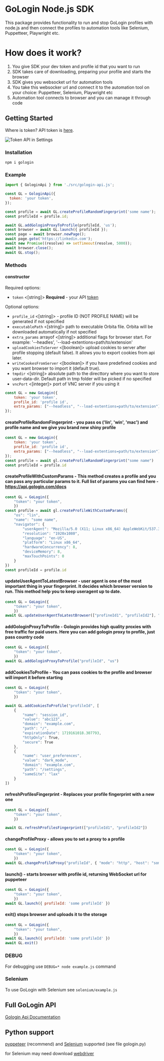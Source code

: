 # GoLogin Node.js SDK
 This package provides functionality to run and stop GoLogin profiles with node.js and then connect the profiles to automation tools like Selenium, Puppetteer, Playwright etc.

# How does it work?
 1. You give SDK your dev token and profile id that you want to run
 2. SDK takes care of downloading, preparing your profile and starts the browser
 3. SDK gives you websocket url for automation tools
 4. You take this websocker url and connect it to the automation tool on your choice: Puppetteer, Selenium, Playwright etc
 5. Automation tool connects to browser and you can manage it through code

## Getting Started

Where is token? API token is <a href="https://app.gologin.com/#/personalArea/TokenApi" target="_blank">here</a>.

![Token API in Settings](https://user-images.githubusercontent.com/12957968/146891933-c3b60b4d-c850-47a5-8adf-bc8c37372664.gif)


### Installation

`npm i gologin`

### Example

```js
import { GologinApi } from './src/gologin-api.js';

const GL = GologinApi({
  token: 'your token',
});

const profile = await GL.createProfileRandomFingerprint('some name');
const profileId = profile.id;

await GL.addGologinProxyToProfile(profileId, 'us');
const browser = await GL.launch({ profileId });
const page = await browser.newPage();
await page.goto('https://linkedin.com');
await new Promise((resolve) => setTimeout(resolve, 5000));
await browser.close();
await GL.stop();
```

###
### Methods
#### constructor

Required options:
- `token` <[string]> **Required** - your API <a href="https://gologin.com/#/personalArea/TokenApi" target="_blank">token</a>

Optional options:
- `profile_id` <[string]> - profile ID (NOT PROFILE NAME) will be generated if not specified
- `executablePath` <[string]> path to executable Orbita file. Orbita will be downloaded automatically if not specified
- `extra_params` arrayof <[string]> additional flags for browser start. For example: '--headles', '--load-extentions=path/to/extension'
- `uploadCookiesToServer` <[boolean]> upload cookies to server after profile stopping (default false). It allows you to export cookies from api later.
- `writeCookesFromServer` <[boolean]> if you have predefined cookies and you want browser to import it (default true).
- `tmpdir` <[string]> absolute path to the directtory where you want to store user-data-dir. Default path in tmp folder will be picked if no specified
- `vncPort` <[integer]> port of VNC server if you using it

```js
const GL = new GoLogin({
    token: 'your token',
    profile_id: 'profile id',
    extra_params: ["--headless", "--load-extentions=path/to/extension"]
});
```

#### createProfileRandomFingerprint - you pass os ('lin', 'win', 'mac') and profile name and we give you brand new shiny profile
```js
const GL = new GoLogin({
    token: 'your token',
    profile_id: 'profile id',
    extra_params: ["--headless", "--load-extentions=path/to/extension"]
});
const profile = await gl.createProfileRandomFingerprint("some name")
const profileId = profile.id
```


#### createProfileWithCustomParams - This method creates a profile and you can pass any particular params to it. Full list of params you can find here - https://api.gologin.com/docs
```js
const GL = GoLogin({
	"token": "your token",
	})
const profile = await gl.createProfileWithCustomParams({
    "os": "lin",
    "name": "some name",
    "navigator": {
        "userAgent": "Mozilla/5.0 (X11; Linux x86_64) AppleWebKit/537.36 (KHTML, like Gecko) Chrome/119.0.0.0 Safari/537.36",
        "resolution": "1920x1080",
        "language": "en-US",
        "platform": "Linux x86_64",
        "hardwareConcurrency": 8,
        "deviceMemory": 8,
        "maxTouchPoints": 0
    }
})
const profileId = profile.id
```

#### updateUserAgentToLatestBrowser - user agent is one of the most important thing in your fingerprint. It decides which browser version to run. This method help you to keep useragent up to date.
```js
const GL = GoLogin({
	"token": "your token",
	})
await GL.updateUserAgentToLatestBrowser(["profineId1", "profileId2"], "workspceId(optional)")
```

#### addGologinProxyToProfile - Gologin provides high quality proxies with free traffic for paid users. Here you can add gologin proxy to profile, just pass country code
```js
const GL = GoLogin({
	"token": "your token",
	})
await GL.addGologinProxyToProfile("profileId", "us")
```

#### addCookiesToProfile - You can pass cookies to the profile and browser will import it before starting
```js
const GL = GoLogin({
	"token": "your token",
	})

await GL.addCookiesToProfile("profileId", [
    {
        "name": "session_id",
        "value": "abc123",
        "domain": "example.com",
        "path": "/",
        "expirationDate": 1719161018.307793,
        "httpOnly": True,
        "secure": True
    },
    {
        "name": "user_preferences",
        "value": "dark_mode",
        "domain": "example.com",
        "path": "/settings",
        "sameSite": "lax"
    }
])
```

#### refreshProfilesFingerprint - Replaces your profile fingerprint with a new one
```js
const GL = GoLogin({
	"token": "your token",
	})

await GL.refreshProfilesFingerprint(["profileId1", "profileId2"])
```

#### changeProfileProxy - allows you to set a proxy to a profile
```js
const GL = GoLogin({
	"token": "your token",
	})
await GL.changeProfileProxy("profileId", { "mode": "http", "host": "somehost.com", "port": 109, "username": "someusername", "password": "somepassword"})
```

#### launch() - starts browser with profile id, returning WebSocket url for puppeteer
```js
const GL = GoLogin({
	"token": "your token",
	})
await GL.launch({ profileId: 'some profileId' })
```


#### exit() stops browser and uploads it to the storage
```js
const GL = GoLogin({
	"token": "your token",
	})
await GL.launch({ profileId: 'some profileId' })
await GL.exit()
```


### DEBUG

For debugging use `DEBUG=* node example.js` command

### Selenium

To use GoLogin with Selenium see  `selenium/example.js`

## Full GoLogin API
<a href="https://gologin.com/docs/api-reference/profile/get-all-profiles" target="_blank">Gologin Api Documentation</a>

## Python support

<a href="https://github.com/pyppeteer/pyppeteer" target="_blank">pyppeteer</a> (recommend) and <a href="https://www.selenium.dev" target="_blank">Selenium</a> supported (see file gologin.py)

for Selenium may need download <a href="https://chromedriver.chromium.org/downloads" target="_blank">webdriver</a>
